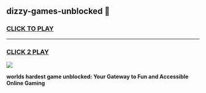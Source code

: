 
## dizzy-games-unblocked 👋
<h3>
<a href="https://premium.freeplayer.one?title=dizzy-games-unblocked&ref=14F">CLICK TO PLAY</a></h3>
<hr>

<h3>
<a href="https://premium.freeplayer.one?title=dizzy-games-unblocked&ref=14F">CLICK 2 PLAY</a>
  
</h3>

<a href="https://premium.freeplayer.one?title=dizzy-games-unblocked&ref=12F/"><img src="https://clearcache.store/games.png"></a>


**worlds hardest game unblocked: Your Gateway to Fun and Accessible Online Gaming**
